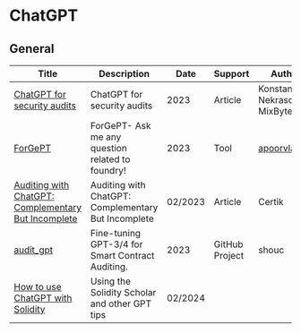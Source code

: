 # ChatGPT

## General

| Title                                                        | Description                                         | Date    | Support        | Author                                           |
| ------------------------------------------------------------ | --------------------------------------------------- | ------- | -------------- | ------------------------------------------------ |
| [ChatGPT for security audits](https://mixbytes.io/blog/chatgpt) | ChatGPT for security audits                         | 2023    | Article        | Konstantin Nekrasov / MixBytes                   |
| [ForGePT](https://forgept.apoorv.xyz/)                       | ForGePT- Ask me any question related to foundry!    | 2023    | Tool           | [apoorvlathey](https://twitter.com/apoorvlathey) |
| [Auditing with ChatGPT: Complementary But Incomplete](https://www.certik.com/resources/blog/6oBs1st22AsSYxpF7ENoiX-auditing-with-chatgpt-complementary-but-incomplete) | Auditing with ChatGPT: Complementary But Incomplete | 02/2023 | Article        | Certik                                           |
| [audit_gpt](https://github.com/fuzzland/audit_gpt)           | Fine-tuning GPT-3/4 for Smart Contract Auditing.    | 2023    | GitHub Project | shouc                                            |
| [How to use ChatGPT with Solidity](https://soliditydeveloper.com/solidity-chatgpt) | Using the Solidity Scholar and other GPT tips       | 02/2024 |                |                                                  |

